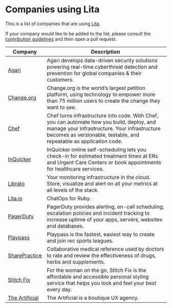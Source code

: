 # Companies using Lita

This is a list of companies that are using [Lita](https://www.lita.io/).

If your company would like to be added to the list, please consult the [contribution guidelines](https://github.com/litaio/companies/blob/master/CONTRIBUTING.md) and then open a pull request.

Company | Description
------- | -----------
[Agari](http://agari.com/) | Agari develops data-driven security solutions powering real-time cyberthreat detection and prevention for global companies & their customers.
[Change.org](https://www.change.org/) | Change.org is the world’s largest petition platform, using technology to empower more than 75 million users to create the change they want to see.
[Chef](http://www.chef.io/) | Chef turns infrastructure into code. With Chef, you can automate how you build, deploy, and manage your infrastructure. Your infrastructure becomes as versionable, testable, and repeatable as application code.
[InQuicker](https://inquicker.com/) | InQuicker online self-scheduling lets you check-in for estimated treatment times at ERs and Urgent Care Centers or book appointments for healthcare services.
[Librato](https://www.librato.com/) | Your monitoring infrastructure in the cloud. Store, visualize and alert on all your metrics at all levels of the stack.
[Lita.io](https://www.lita.io/) | ChatOps for Ruby.
[PagerDuty](http://www.pagerduty.com/) | PagerDuty provides alerting, on-call scheduling, escalation policies and incident tracking to increase uptime of your apps, servers, websites and databases.
[Playpass](https://www.playpass.com/) | Playpass is the fastest, easiest way to create and join rec sports leagues.
[SharePractice](https://sharepractice.com//) |  Collaborative medical reference used by doctors to rate and review the effectiveness of drugs, herbs and supplements.
[Stitch Fix](https://www.stitchfix.com//) |  For the woman on the go, Stitch Fix is the affordable and accessible personal styling service that helps you look and feel your best every day.
[The Artificial](http://theartificial.nl/) | The Artificial is a boutique UX agency.
